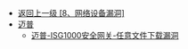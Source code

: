 - [返回上一级 [8、网络设备漏洞]](/8、网络设备漏洞)
- [迈普](/8、网络设备漏洞/迈普/)
  - [迈普-ISG1000安全网关-任意文件下载漏洞](/8、网络设备漏洞/迈普/迈普-ISG1000安全网关-任意文件下载漏洞.md)
